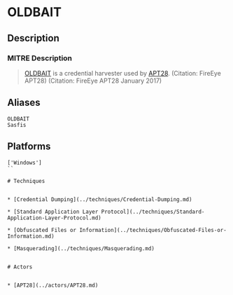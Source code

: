 
# OLDBAIT

## Description

### MITRE Description

> [OLDBAIT](https://attack.mitre.org/software/S0138) is a credential harvester used by [APT28](https://attack.mitre.org/groups/G0007). (Citation: FireEye APT28) (Citation: FireEye APT28 January 2017)

## Aliases

```
OLDBAIT
Sasfis
```

## Platforms

```
['Windows']
``

# Techniques


* [Credential Dumping](../techniques/Credential-Dumping.md)

* [Standard Application Layer Protocol](../techniques/Standard-Application-Layer-Protocol.md)
    
* [Obfuscated Files or Information](../techniques/Obfuscated-Files-or-Information.md)
    
* [Masquerading](../techniques/Masquerading.md)
    

# Actors


* [APT28](../actors/APT28.md)

